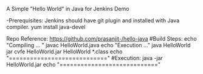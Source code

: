 A Simple "Hello World" in Java for Jenkins Demo

-Prerequisites: Jenkins should have git plugin and installed with Java compiler. yum install java-devel

Repo Reference: https://github.com/prasanjit-/hello-java
#Build Steps:
echo "Compiling ... "
javac HelloWorld.java
echo "Execution ..."
java HelloWorld
jar cvfe HelloWorld.jar HelloWorld *.class
echo "============================"
#Execution:
java -jar HelloWorld.jar
echo "============================"
